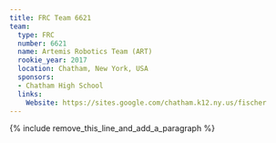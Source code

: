 ```yaml
---
title: FRC Team 6621
team:
  type: FRC
  number: 6621
  name: Artemis Robotics Team (ART)
  rookie_year: 2017
  location: Chatham, New York, USA
  sponsors:
  - Chatham High School
  links:
    Website: https://sites.google.com/chatham.k12.ny.us/fischer
---
```


{% include remove_this_line_and_add_a_paragraph %}